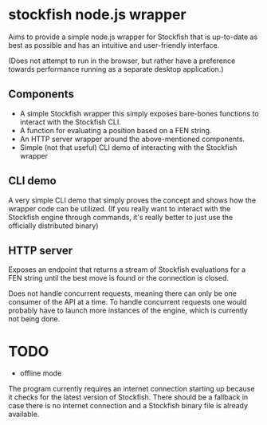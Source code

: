 # stockfish node.js wrapper

Aims to provide a simple node.js wrapper for Stockfish that is up-to-date as best as possible and has an intuitive and user-friendly interface.

(Does not attempt to run in the browser, but rather have a preference towards performance running as a separate desktop application.)

## Components

- A simple Stockfish wrapper this simply exposes bare-bones functions to interact with the Stockfish CLI.
- A function for evaluating a position based on a FEN string.
- An HTTP server wrapper around the above-mentioned components.
- Simple (not that useful) CLI demo of interacting with the Stockfish wrapper

## CLI demo

A very simple CLI demo that simply proves the concept and shows how the wrapper code can be utilized. (If you really want to interact with the Stockfish engine through commands, it's really better to just use the officially distributed binary)

## HTTP server

Exposes an endpoint that returns a stream of Stockfish evaluations for a FEN string until the best move is found or the connection is closed.

Does not handle concurrent requests, meaning there can only be one consumer of the API at a time. To handle concurrent requests one would probably have to launch more instances of the engine, which is currently not being done.

# TODO

- offline mode

The program currently requires an internet connection starting up because it checks for the latest version of Stockfish. There should be a fallback in case there is no internet connection and a Stockfish binary file is already available.
